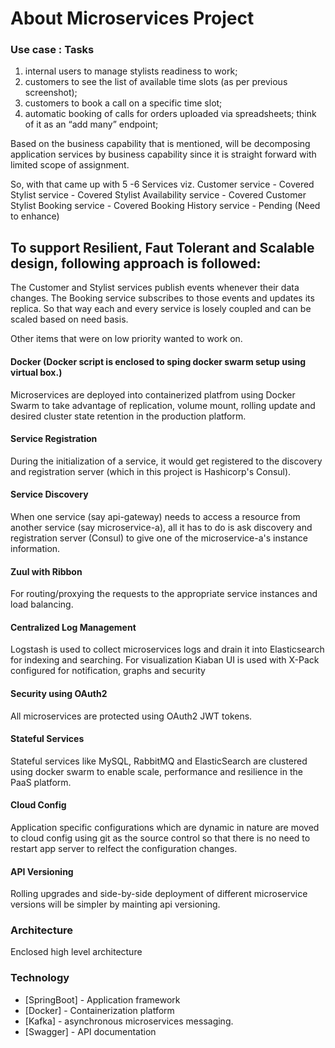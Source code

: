 # About Microservices Project

### Use case : Tasks
1. internal users to manage stylists readiness to work;
2. customers to see the list of available time slots (as per previous screenshot);
3. customers to book a call on a specific time slot;
4. automatic booking of calls for orders uploaded via spreadsheets; think of it as an “add many” endpoint;

Based on the business capability that is mentioned, will be decomposing application services by business capability since it is straight forward with limited scope of assignment.

So, with that came up with 5 -6 Services viz.
Customer service - Covered
Stylist service - Covered
Stylist Availability service - Covered
Customer Stylist Booking service - Covered
Booking History service - Pending (Need to enhance)

## To support Resilient, Faut Tolerant and Scalable design, following approach is followed:

The Customer and Stylist services publish events whenever their data changes. The Booking service subscribes to those events and updates its replica. So that way each and every service is losely coupled and can be scaled based on need basis.

Other items that were on low priority wanted to work on.

#### Docker (Docker script is enclosed to sping docker swarm setup using virtual box.)

Microservices are deployed into containerized platfrom using Docker Swarm to take advantage of replication, volume mount, rolling update and desired cluster state retention in the production platform.

#### Service Registration

During the initialization of a service, it would get registered to the discovery and registration server (which in this project is Hashicorp's Consul).

#### Service Discovery

When one service (say api-gateway) needs to access a resource from another service (say microservice-a), all it has to do is ask discovery and registration server (Consul) to give one of the microservice-a's instance information.

#### Zuul with Ribbon

For routing/proxying the requests to the appropriate service instances and load balancing.

#### Centralized Log Management

Logstash is used to collect microservices logs and drain it into Elasticsearch for indexing and searching. For visualization Kiaban UI is used with X-Pack configured for notification, graphs and security


#### Security using OAuth2

All microservices are protected using OAuth2 JWT tokens.

#### Stateful Services

Stateful services like MySQL, RabbitMQ and ElasticSearch are clustered using docker swarm to enable scale, performance and resilience in the PaaS platform.

#### Cloud Config

Application specific configurations which are dynamic in nature are moved to cloud config using git as the source control so that there is no need to restart app server to relfect the configuration changes.

#### API Versioning

Rolling upgrades and side-by-side deployment of different microservice versions will be simpler by mainting api versioning.

### Architecture

Enclosed high level architecture

### Technology

* [SpringBoot] - Application framework
* [Docker] - Containerization platform
* [Kafka] - asynchronous microservices messaging.
* [Swagger] - API documentation


